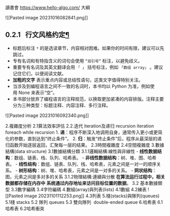 讀書會
https://www.hello-algo.com/
大綱

![[Pasted image 20231016082841.png]]

## 0.2.1   行文风格约定[¶](https://www.hello-algo.com/chapter_preface/suggestions/#021 "Permanent link")

- 标题后标注 `*` 的是选读章节，内容相对困难。如果你的时间有限，建议可以先跳过。
- 专有名词和有特指含义的词句会使用 `“双引号”` 标注，以避免歧义。
- 重要专有名词及其英文翻译会用 `「 」` 括号标注，例如 `「数组 array」` 。建议记住它们，以便阅读文献。
- **加粗的文字** 表示重点内容或总结性语句，这类文字值得特别关注。
- 当涉及到编程语言之间不一致的名词时，本书均以 Python 为准，例如使用 None 来表示“空”。
- 本书部分放弃了编程语言的注释规范，以换取更加紧凑的内容排版。注释主要分为三种类型：标题注释、内容注释、多行注释。

![[Pasted image 20231016092340.png]]

2.複雜度分析
	2.1算法效率評估
	2.2.迭代 iteration及递归 recursion
		iteration
			foreach while
		recursion
			1. **递**：程序不断深入地调用自身，通常传入更小或更简化的参数，直到达到“终止条件”。
			2. **归**：触发“终止条件”后，程序从最深层的递归函数开始逐层返回，汇聚每一层的结果。
	2.3時間複雜度
	2.4空間複雜度
3.數據結構(data structure)
	3.1數據結構分類
		3.1.1邏輯結構:線性與非線性
			- **线性数据结构**：数组、链表、栈、队列、哈希表。
			- **非线性数据结构**：树、堆、图、哈希表。
			- **线性结构**：数组、链表、队列、栈、哈希表，元素之间是一对一的顺序关系。
			- **树形结构**：树、堆、哈希表，元素之间是一对多的关系。
			- **网状结构**：图，元素之间是多对多的关系
		3.1.2物理結構:連續與分散
			**在算法运行过程中，相关数据都存储在内存中**
			**系统通过内存地址来访问目标位置的数据**。
	3.2 基本數據類型
	3.3數字編碼
	3.4字符編碼
4.數組(array)與列表(lists)
	4.1數組
	4.2練表
		![[Pasted image 20231101112253.png]]
	4.3列表
5.棧(stacks)與隊列(queues)
	5.1棧 stacks
	5.2 隊列 queues
	5.3 雙向隊列  double-ended queue
6.哈希表
	6.1哈希表
	6.2哈希衝突